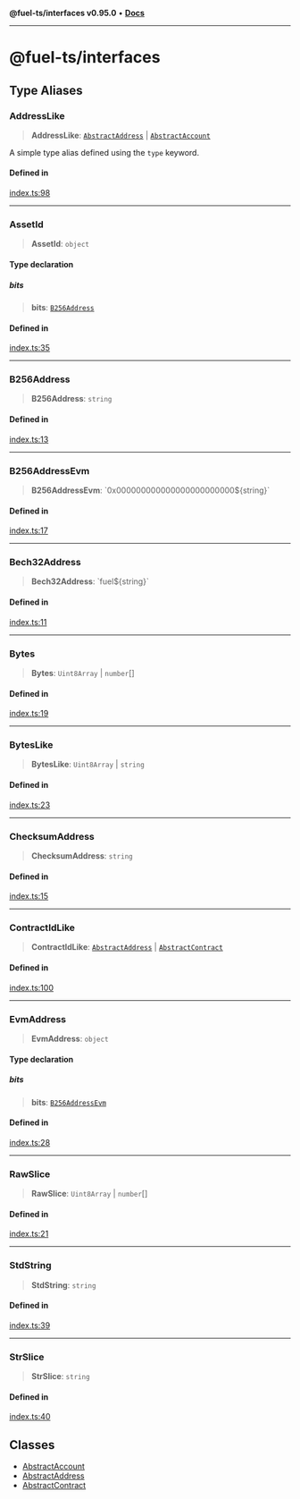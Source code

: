 **@fuel-ts/interfaces v0.95.0** • [**Docs**](index.md)

***

# @fuel-ts/interfaces

## Type Aliases

### AddressLike

> **AddressLike**: [`AbstractAddress`](./AbstractAddress.md) \| [`AbstractAccount`](./AbstractAccount.md)

A simple type alias defined using the `type` keyword.

#### Defined in

[index.ts:98](https://github.com/FuelLabs/fuels-ts/blob/520f93c51eb523e7de0fb66083fca60997ac2db5/packag./src/index.ts#L98)

***

### AssetId

> **AssetId**: `object`

#### Type declaration

##### bits

> **bits**: [`B256Address`](index.md#b256address)

#### Defined in

[index.ts:35](https://github.com/FuelLabs/fuels-ts/blob/520f93c51eb523e7de0fb66083fca60997ac2db5/packag./src/index.ts#L35)

***

### B256Address

> **B256Address**: `string`

#### Defined in

[index.ts:13](https://github.com/FuelLabs/fuels-ts/blob/520f93c51eb523e7de0fb66083fca60997ac2db5/packag./src/index.ts#L13)

***

### B256AddressEvm

> **B256AddressEvm**: \`0x000000000000000000000000$\{string\}\`

#### Defined in

[index.ts:17](https://github.com/FuelLabs/fuels-ts/blob/520f93c51eb523e7de0fb66083fca60997ac2db5/packag./src/index.ts#L17)

***

### Bech32Address

> **Bech32Address**: \`fuel$\{string\}\`

#### Defined in

[index.ts:11](https://github.com/FuelLabs/fuels-ts/blob/520f93c51eb523e7de0fb66083fca60997ac2db5/packag./src/index.ts#L11)

***

### Bytes

> **Bytes**: `Uint8Array` \| `number`[]

#### Defined in

[index.ts:19](https://github.com/FuelLabs/fuels-ts/blob/520f93c51eb523e7de0fb66083fca60997ac2db5/packag./src/index.ts#L19)

***

### BytesLike

> **BytesLike**: `Uint8Array` \| `string`

#### Defined in

[index.ts:23](https://github.com/FuelLabs/fuels-ts/blob/520f93c51eb523e7de0fb66083fca60997ac2db5/packag./src/index.ts#L23)

***

### ChecksumAddress

> **ChecksumAddress**: `string`

#### Defined in

[index.ts:15](https://github.com/FuelLabs/fuels-ts/blob/520f93c51eb523e7de0fb66083fca60997ac2db5/packag./src/index.ts#L15)

***

### ContractIdLike

> **ContractIdLike**: [`AbstractAddress`](./AbstractAddress.md) \| [`AbstractContract`](./AbstractContract.md)

#### Defined in

[index.ts:100](https://github.com/FuelLabs/fuels-ts/blob/520f93c51eb523e7de0fb66083fca60997ac2db5/packag./src/index.ts#L100)

***

### EvmAddress

> **EvmAddress**: `object`

#### Type declaration

##### bits

> **bits**: [`B256AddressEvm`](index.md#b256addressevm)

#### Defined in

[index.ts:28](https://github.com/FuelLabs/fuels-ts/blob/520f93c51eb523e7de0fb66083fca60997ac2db5/packag./src/index.ts#L28)

***

### RawSlice

> **RawSlice**: `Uint8Array` \| `number`[]

#### Defined in

[index.ts:21](https://github.com/FuelLabs/fuels-ts/blob/520f93c51eb523e7de0fb66083fca60997ac2db5/packag./src/index.ts#L21)

***

### StdString

> **StdString**: `string`

#### Defined in

[index.ts:39](https://github.com/FuelLabs/fuels-ts/blob/520f93c51eb523e7de0fb66083fca60997ac2db5/packag./src/index.ts#L39)

***

### StrSlice

> **StrSlice**: `string`

#### Defined in

[index.ts:40](https://github.com/FuelLabs/fuels-ts/blob/520f93c51eb523e7de0fb66083fca60997ac2db5/packag./src/index.ts#L40)

## Classes

- [AbstractAccount](./AbstractAccount.md)
- [AbstractAddress](./AbstractAddress.md)
- [AbstractContract](./AbstractContract.md)
